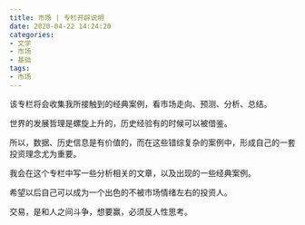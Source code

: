 ```yaml
---
title: 市场 | 专栏开辟说明
date: 2020-04-22 14:24:20
categories:
- 文学
- 市场
- 基础
tags:
- 市场
---
```

该专栏将会收集我所接触到的经典案例，看市场走向、预测、分析、总结。

世界的发展哲理是螺旋上升的，历史经验有的时候可以被借鉴。

所以，数据、历史信息是有价值的，而在这些错综复杂的案例中，形成自己的一套投资理念尤为重要。

<!-- more -->

我会在这个专栏中写一些分析相关的文章，以及出现的一些经典案例。

希望以后自己可以成为一个出色的不被市场情绪左右的投资人。

交易，是和人之间斗争，想要赢，必须反人性思考。